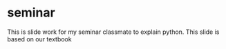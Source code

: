 # seminar

This is slide work for my seminar classmate to explain python. This slide is based on our textbook
